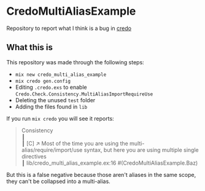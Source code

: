 # CredoMultiAliasExample

Repository to report what I think is a bug in [credo](https://github.com/rrrene/credo)

## What this is

This repository was made through the following steps:
- `mix new credo_multi_alias_example`
- `mix credo gen.config`
- Editing `.credo.exs` to enable `Credo.Check.Consistency.MultiAliasImportRequireUse`
- Deleting the unused `test` folder
- Adding the files found in `lib`

If you run `mix credo` you will see it reports:
> Consistency  
> ┃  
> ┃ [C] ↗ Most of the time you are using the multi-alias/require/import/use syntax, but here you are using multiple single directives  
> ┃       lib/credo_multi_alias_example.ex:16 #(CredoMultiAliasExample.Baz)  

But this is a false negative because those aren't aliases in the same scope, they can't be collapsed into a multi-alias.

